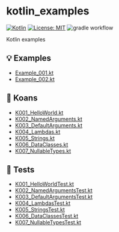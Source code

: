 # kotlin_examples

[![Kotlin](https://img.shields.io/badge/Kotlin-1.9.24-A97BFF?logo=kotlin&logoColor=white)](https://kotlinlang.org/)
[![License: MIT](https://img.shields.io/badge/License-MIT-yellow.svg)](LICENSE)
![gradle workflow](https://github.com/hofiorg/kotlin_examples/actions/workflows/gradle.yml/badge.svg)

Kotlin examples

## 💡 Examples

- [Example_001.kt](src/main/kotlin/Example_001.kt)
- [Example_002.kt](src/main/kotlin/Example_002.kt)

## 📘 Koans

- [K001_HelloWorld.kt](src/main/kotlin/koans/K001_HelloWorld.kt)
- [K002_NamedArguments.kt](src/main/kotlin/koans/K002_NamedArguments.kt)
- [K003_DefaultArguments.kt](src/main/kotlin/koans/K003_DefaultArguments.kt)
- [K004_Lambdas.kt](src/main/kotlin/koans/K004_Lambdas.kt)
- [K005_Strings.kt](src/main/kotlin/koans/K005_Strings.kt)
- [K006_DataClasses.kt](src/main/kotlin/koans/K006_DataClasses.kt)
- [K007_NullableTypes.kt](src/main/kotlin/koans/K007_NullableTypes.kt)

## 🧪 Tests

- [K001_HelloWorldTest.kt](src/test/kotlin/koans/K001_HelloWorldTest.kt)
- [K002_NamedArgumentsTest.kt](src/test/kotlin/koans/K002_NamedArgumentsTest.kt)
- [K003_DefaultArgumentsTest.kt](src/test/kotlin/koans/K003_DefaultArgumentsTest.kt)
- [K004_LambdasTest.kt](src/test/kotlin/koans/K004_LambdasTest.kt)
- [K005_StringsTest.kt](src/test/kotlin/koans/K005_StringsTest.kt)
- [K006_DataClassesTest.kt](src/test/kotlin/koans/K006_DataClassesTest.kt)
- [K007_NullableTypesTest.kt](src/test/kotlin/koans/K007_NullableTypesTest.kt)
